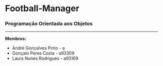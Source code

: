# Football-Manager

### Programação Orientada aos Objetos

<hr>

**Membros:**

* André Gonçalves Pinto - a
* Gonçalo Peres Costa - a93309
* Laura Nunes Rodrigues - a93169
